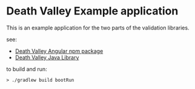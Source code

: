 # Death Valley Example application

This is an example application for the two parts of the validation libraries.

see:
 - [Death Valley Angular npm package](https://gitlab.com/m410/ng-death-valley)
 - [Death Valley Java Library](https://gitlab.com/m410/death-valley)

to build and run:
```
> ./gradlew build bootRun
```
